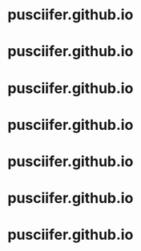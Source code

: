 # pusciifer.github.io
# pusciifer.github.io
# pusciifer.github.io
# pusciifer.github.io
# pusciifer.github.io
# pusciifer.github.io
# pusciifer.github.io
